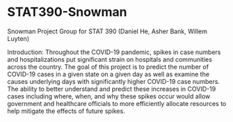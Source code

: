 # STAT390-Snowman
Snowman Project Group for STAT 390 (Daniel He, Asher Bank, Willem Luyten)

Introduction:
Throughout the COVID-19 pandemic, spikes in case numbers and hospitalizations put significant strain on hospitals and communities across the country. The goal of this project is to predict the number of COVID-19 cases in a given state on a given day as well as examine the causes underlying days with significantly higher COVID-19 case numbers. The ability to better understand and predict these increases in COVID-19 cases including where, when, and why these spikes occur would allow government and healthcare officials to more efficiently allocate resources to help mitigate the effects of future spikes.
